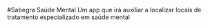#Sabegra Saúde Mental
Um app que irá auxiliar a localizar locais de tratamento especializado em saúde mental
